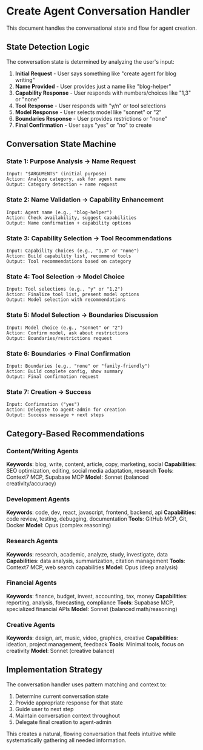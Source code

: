 # Create Agent Conversation Handler

This document handles the conversational state and flow for agent creation.

## State Detection Logic

The conversation state is determined by analyzing the user's input:

1. **Initial Request** - User says something like "create agent for blog writing"
2. **Name Provided** - User provides just a name like "blog-helper" 
3. **Capability Response** - User responds with numbers/choices like "1,3" or "none"
4. **Tool Response** - User responds with "y/n" or tool selections
5. **Model Response** - User selects model like "sonnet" or "2"
6. **Boundaries Response** - User provides restrictions or "none"
7. **Final Confirmation** - User says "yes" or "no" to create

## Conversation State Machine

### State 1: Purpose Analysis → Name Request
```
Input: "$ARGUMENTS" (initial purpose)
Action: Analyze category, ask for agent name
Output: Category detection + name request
```

### State 2: Name Validation → Capability Enhancement  
```
Input: Agent name (e.g., "blog-helper")
Action: Check availability, suggest capabilities
Output: Name confirmation + capability options
```

### State 3: Capability Selection → Tool Recommendations
```
Input: Capability choices (e.g., "1,3" or "none")  
Action: Build capability list, recommend tools
Output: Tool recommendations based on category
```

### State 4: Tool Selection → Model Choice
```
Input: Tool selections (e.g., "y" or "1,2")
Action: Finalize tool list, present model options
Output: Model selection with recommendations
```

### State 5: Model Selection → Boundaries Discussion
```
Input: Model choice (e.g., "sonnet" or "2")
Action: Confirm model, ask about restrictions
Output: Boundaries/restrictions request
```

### State 6: Boundaries → Final Confirmation
```
Input: Boundaries (e.g., "none" or "family-friendly")
Action: Build complete config, show summary
Output: Final confirmation request
```

### State 7: Creation → Success
```
Input: Confirmation ("yes")  
Action: Delegate to agent-admin for creation
Output: Success message + next steps
```

## Category-Based Recommendations

### Content/Writing Agents
**Keywords**: blog, write, content, article, copy, marketing, social
**Capabilities**: SEO optimization, editing, social media adaptation, research
**Tools**: Context7 MCP, Supabase MCP
**Model**: Sonnet (balanced creativity/accuracy)

### Development Agents  
**Keywords**: code, dev, react, javascript, frontend, backend, api
**Capabilities**: code review, testing, debugging, documentation
**Tools**: GitHub MCP, Git, Docker
**Model**: Opus (complex reasoning)

### Research Agents
**Keywords**: research, academic, analyze, study, investigate, data  
**Capabilities**: data analysis, summarization, citation management
**Tools**: Context7 MCP, web search capabilities
**Model**: Opus (deep analysis)

### Financial Agents
**Keywords**: finance, budget, invest, accounting, tax, money
**Capabilities**: reporting, analysis, forecasting, compliance
**Tools**: Supabase MCP, specialized financial APIs
**Model**: Sonnet (balanced math/reasoning)

### Creative Agents
**Keywords**: design, art, music, video, graphics, creative
**Capabilities**: ideation, project management, feedback
**Tools**: Minimal tools, focus on creativity
**Model**: Sonnet (creative balance)

## Implementation Strategy

The conversation handler uses pattern matching and context to:
1. Determine current conversation state
2. Provide appropriate response for that state
3. Guide user to next step
4. Maintain conversation context throughout
5. Delegate final creation to agent-admin

This creates a natural, flowing conversation that feels intuitive while systematically gathering all needed information.